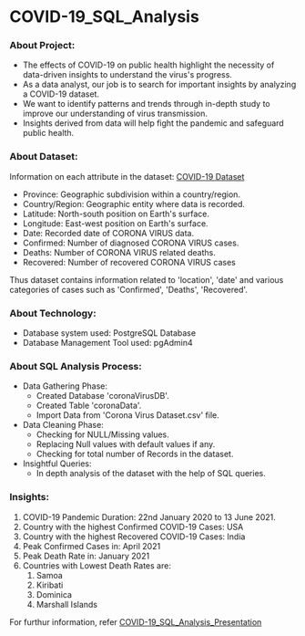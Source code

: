 # COVID-19_SQL_Analysis

### About Project:
* The effects of COVID-19 on public health highlight the necessity of data-driven insights to understand the virus's progress.
* As a data analyst, our job is to search for important insights by analyzing a COVID-19 dataset.
* We want to identify patterns and trends through in-depth study to improve our understanding of virus transmission.
* Insights derived from data will help fight the pandemic and safeguard public health.


### About Dataset:

Information on each attribute in the dataset:  [COVID-19 Dataset](https://github.com/aayushvataliya11/COVID-19_SQL_Analysis/blob/main/Corona%20Virus%20Dataset.csv)

* Province: Geographic subdivision within a country/region.
* Country/Region: Geographic entity where data is recorded.
* Latitude: North-south position on Earth's surface.
* Longitude: East-west position on Earth's surface.
* Date: Recorded date of CORONA VIRUS data.
* Confirmed: Number of diagnosed CORONA VIRUS cases.
* Deaths: Number of CORONA VIRUS related deaths.
* Recovered: Number of recovered CORONA VIRUS cases

Thus dataset contains information related to 'location', 'date' and various categories of cases such as 'Confirmed', 'Deaths', 'Recovered'.


### About Technology:

* Database system used: PostgreSQL Database
* Database Management Tool used: pgAdmin4


### About SQL Analysis Process:

* Data Gathering Phase:
  * Created Database 'coronaVirusDB'.
  * Created Table 'coronaData'.
  * Import Data from 'Corona Virus Dataset.csv' file.
* Data Cleaning Phase:
  * Checking for NULL/Missing values.
  * Replacing Null values with default values if any.
  * Checking for total number of Records in the dataset.
* Insightful Queries:
  * In depth analysis of the dataset with the help of SQL queries.


### Insights:

1. COVID-19 Pandemic Duration: 22nd January 2020   to  13 June 2021.
2. Country with the highest Confirmed COVID-19 Cases: USA
3. Country with the highest Recovered COVID-19 Cases: India
4. Peak Confirmed Cases in: April 2021
5. Peak Death Rate in: January 2021
6. Countries with Lowest Death Rates are:
    1. Samoa
    2. Kiribati
    3. Dominica
    4. Marshall Islands

 For furthur information, refer [COVID-19_SQL_Analysis_Presentation](https://github.com/aayushvataliya11/COVID-19_SQL_Analysis/blob/main/COVID-19_SQL_Analysis_Presentation.pdf)







